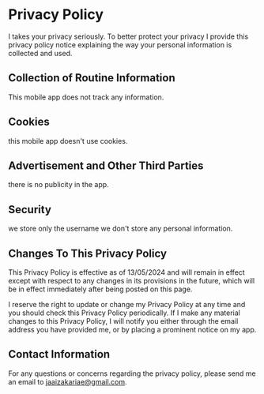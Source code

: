 # Privacy Policy

I takes your privacy seriously. To better protect your privacy I provide this privacy policy notice explaining the way your personal information is collected and used.


## Collection of Routine Information

This mobile app does not track any information.


## Cookies

 this mobile app doesn't use cookies.


## Advertisement and Other Third Parties

 there is no publicity in the app.



## Security

we store only the username we don't store any personal information. 


## Changes To This Privacy Policy

This Privacy Policy is effective as of 13/05/2024 and will remain in effect except with respect to any changes in its provisions in the future, which will be in effect immediately after being posted on this page.

I reserve the right to update or change my Privacy Policy at any time and you should check this Privacy Policy periodically. If I make any material changes to this Privacy Policy, I will notify you either through the email address you have provided me, or by placing a prominent notice on my app.


## Contact Information

For any questions or concerns regarding the privacy policy, please send me an email to jaaizakariae@gmail.com.
